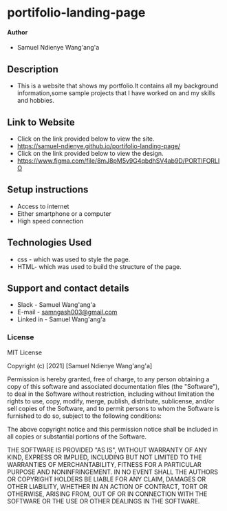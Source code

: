 # portifolio-landing-page

#### Author
* Samuel Ndienye Wang'ang'a
## Description
* This is a website that shows my portfolio.It contains all my background information,some sample projects that I have worked on and my skills and hobbies.
## Link to Website
* Click on the link provided below to view the site.
* https://samuel-ndienye.github.io/portifolio-landing-page/
* Click on the link provided below to view the design.
* https://www.figma.com/file/8mJ8pM5v9G4qbdhSV4ab9D/PORTIFORLIO
## Setup instructions
* Access to internet
* Either smartphone or a computer
* High speed connection
## Technologies Used
* css - which was used to style the page.
* HTML- which was used to build the structure of the page.
## Support and contact details
* Slack - Samuel Wang'ang'a
* E-mail - samngash003@gmail.com
* Linked in - Samuel Wang'ang'a
 ### License
MIT License

Copyright (c) [2021] [Samuel Ndienye Wang'ang'a]

Permission is hereby granted, free of charge, to any person obtaining a copy
of this software and associated documentation files (the "Software"), to deal
in the Software without restriction, including without limitation the rights
to use, copy, modify, merge, publish, distribute, sublicense, and/or sell
copies of the Software, and to permit persons to whom the Software is
furnished to do so, subject to the following conditions:

The above copyright notice and this permission notice shall be included in all
copies or substantial portions of the Software.

THE SOFTWARE IS PROVIDED "AS IS", WITHOUT WARRANTY OF ANY KIND, EXPRESS OR
IMPLIED, INCLUDING BUT NOT LIMITED TO THE WARRANTIES OF MERCHANTABILITY,
FITNESS FOR A PARTICULAR PURPOSE AND NONINFRINGEMENT. IN NO EVENT SHALL THE
AUTHORS OR COPYRIGHT HOLDERS BE LIABLE FOR ANY CLAIM, DAMAGES OR OTHER
LIABILITY, WHETHER IN AN ACTION OF CONTRACT, TORT OR OTHERWISE, ARISING FROM,
OUT OF OR IN CONNECTION WITH THE SOFTWARE OR THE USE OR OTHER DEALINGS IN THE
SOFTWARE.